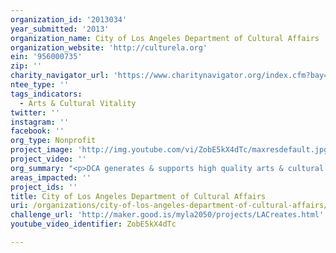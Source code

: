```yaml
---
organization_id: '2013034'
year_submitted: '2013'
organization_name: City of Los Angeles Department of Cultural Affairs
organization_website: 'http://culturela.org'
ein: '956000735'
zip: ''
charity_navigator_url: 'https://www.charitynavigator.org/index.cfm?bay=search.profile&ein=956000735'
ntee_type: ''
tags_indicators:
  - Arts & Cultural Vitality
twitter: ''
instagram: ''
facebook: ''
org_type: Nonprofit
project_image: 'http://img.youtube.com/vi/ZobE5kX4dTc/maxresdefault.jpg'
project_video: ''
org_summary: "<p>DCA generates & supports high quality arts & cultural experiences for LAâ€™s 4 million residents & 26 million annual visitors. DCA supports artists & cultural projects through the following Divisions: The Grants Administration Division awards grants to over 270 LA-based artists & cultural organizations. The Public Art Division funds the creation & maintenance of all public art on City property or private commercial developments. The Community Arts Division manages 25 neighborhood arts & cultural centers (e.g., Barnsdall Art Park in Hollywood); theaters (e.g., Warner Grand Theater in San Pedro); & historic sites (e.g., the Watts Towers; Frank Lloyd Wrightâ€™s Hollyhock House). DCAâ€™s Marketing & Development Division markets the City's arts & cultural organizations & leads DCAâ€™s development efforts with the corporate community.</p>\n \n \n <p>DCA is spearheading a number of initiatives that directly address the LA2050 indicators. In Housing, DCA is working with the Actors Fund Housing Development Corporation & Artspace, an organization dedicated to creating sustainably affordable space for artists & arts organizations, to build the Broadway Arts Center (BAC) - a mixed-used facility to include approximately 100 affordable live/work units, along with rehearsal & performance space. The BAC will be part of the Broadway Cultural Quarter, anticipated to include a downtown campus for CalArtsâ€™ MFA Theater program, creative industry incubator space, and upper-floor offices for creative businesses and startups. </p>\n \n \n <p>The Watts Our Town initiative, funded by the National Endowment for the Arts, brings together community members and stakeholders to design an artistic â€œgreenâ€\x9D pathway connecting the 103rd Street Metro Station to the Watts Towers. Environmental Quality is promoted by replacing existing concrete walkways with grass and trees, and Social Connectedness is encouraged by repurposing a historic train station into a visitors center and gallery.</p>\n \n \n <p>The Academy of Motion Picture Arts and Sciencesâ€™ Media Literacy Program currently serves nearly 1600 high school students annually. The program includes film screenings and group discussions, along with visits from filmmakers and industry professionals. It is designed to help students improve analytical skills to encourage thoughtful interaction with film. In addition, the Academy is building the worldâ€™s largest movie museum - the Academy Museum of Motion Pictures - next to the LACMA campus. Providing students with access to this museum and to LACMA, as well as expanding to programs, will be an integral part of LA Creates!</p>\n \n \n <p>The LA Fund, recently launched â€œArts Matter,â€\x9D an unprecedented campaign to revitalize arts education in LAUSD. Developed to drive public awareness for the critical role of arts education in public schools, the campaign includes leading contemporary artists, including Barbara Kruger and John Baldessari, as well as LA entertainment, civic, and education leaders.</p>"
areas_impacted: ''
project_ids: ''
title: City of Los Angeles Department of Cultural Affairs
uri: /organizations/city-of-los-angeles-department-of-cultural-affairs/
challenge_url: 'http://maker.good.is/myla2050/projects/LACreates.html'
youtube_video_identifier: ZobE5kX4dTc

---
```

